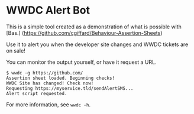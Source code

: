 # WWDC Alert Bot

This is a simple tool created as a demonstration of what is possible with [Bas.]
(https://github.com/cgiffard/Behaviour-Assertion-Sheets)

Use it to alert you when the developer site changes and WWDC tickets are on sale!

You can monitor the output yourself, or have it request a URL.

	$ wwdc -g https://github.com/
	Assertion sheet loaded. Beginning checks!
	WWDC Site has changed! Check now!
	Requesting https://myservice.tld/sendAlertSMS...
	Alert script requested.
	
For more information, see `wwdc -h`.